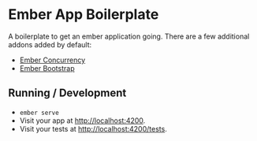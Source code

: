 # Ember App Boilerplate

A boilerplate to get an ember application going. There are a few additional addons added by default:

* [Ember Concurrency](https://github.com/machty/ember-concurrency)
* [Ember Bootstrap](https://github.com/kaliber5/ember-bootstrap)

## Running / Development

* `ember serve`
* Visit your app at [http://localhost:4200](http://localhost:4200).
* Visit your tests at [http://localhost:4200/tests](http://localhost:4200/tests).
